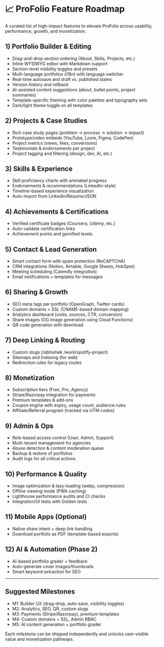 # 📈 ProFolio Feature Roadmap

A curated list of high-impact features to elevate ProFolio across usability, performance, growth, and monetization.

## 1) Portfolio Builder & Editing
- Drag-and-drop section ordering (About, Skills, Projects, etc.)
- Inline WYSIWYG editor with Markdown support
- Section-level visibility toggles and presets
- Multi-language portfolios (i18n) with language switcher
- Real-time autosave and draft vs. published states
- Version history and rollback
- AI-assisted content suggestions (about, bullet points, project summaries)
- Template-specific theming with color palettes and typography sets
- Dark/light theme toggle on all templates

## 2) Projects & Case Studies
- Rich case study pages (problem → process → solution → impact)
- Prototype/video embeds (YouTube, Loom, Figma, CodePen)
- Project metrics (views, likes, conversions)
- Testimonials & endorsements per project
- Project tagging and filtering (design, dev, AI, etc.)

## 3) Skills & Experience
- Skill proficiency charts with animated progress
- Endorsements & recommendations (LinkedIn-style)
- Timeline-based experience visualization
- Auto-import from LinkedIn/Resume/JSON

## 4) Achievements & Certifications
- Verified certificate badges (Coursera, Udemy, etc.)
- Auto-validate certification links
- Achievement points and gamified levels

## 5) Contact & Lead Generation
- Smart contact form with spam protection (ReCAPTCHA)
- CRM integrations (Notion, Airtable, Google Sheets, HubSpot)
- Meeting scheduling (Calendly integration)
- Email notifications + templates for messages

## 6) Sharing & Growth
- SEO meta tags per portfolio (OpenGraph, Twitter cards)
- Custom domains + SSL (CNAME-based domain mapping)
- Analytics dashboard (visits, sources, CTR, conversion)
- Share images (OG image generation using Cloud Functions)
- QR code generation with download

## 7) Deep Linking & Routing
- Custom slugs (/abhishek /work/spotify-project)
- Sitemaps and Indexing (for web)
- Redirection rules for legacy routes

## 8) Monetization
- Subscription tiers (Free, Pro, Agency)
- Stripe/Razorpay integration for payments
- Premium templates & add-ons
- Coupon engine with expiry, usage count, audience rules
- Affiliate/Referral program (tracked via UTM codes)

## 9) Admin & Ops
- Role-based access control (User, Admin, Support)
- Multi-tenant management for agencies
- Abuse detection & content moderation queue
- Backup & restore of portfolios
- Audit logs for all critical actions

## 10) Performance & Quality
- Image optimization & lazy-loading (webp, compression)
- Offline viewing mode (PWA caching)
- Lighthouse performance audits and CI checks
- Integration/UI tests with Golden tests

## 11) Mobile Apps (Optional)
- Native share intent + deep link handling
- Download portfolio as PDF (template-based exports)

## 12) AI & Automation (Phase 2)
- AI-based portfolio grader + feedback
- Auto-generate cover images/thumbnails
- Smart keyword extraction for SEO

---

## Suggested Milestones

- M1: Builder UX (drag-drop, auto-save, visibility toggles)
- M2: Analytics, SEO, QR, custom slugs
- M3: Payments (Stripe/Razorpay), premium templates
- M4: Custom domains + SSL, Admin RBAC
- M5: AI content generation + portfolio grader

Each milestone can be shipped independently and unlocks user-visible value and monetization pathways.

